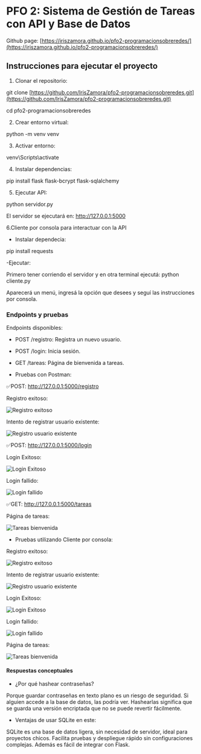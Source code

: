# PFO 2: Sistema de Gestión de Tareas con API y Base de Datos

Github page: [https://iriszamora.github.io/pfo2-programacionsobreredes/](https://iriszamora.github.io/pfo2-programacionsobreredes/)

## Instrucciones para ejecutar el proyecto

1. Clonar el repositorio:

git clone [https://github.com/IrisZamora/pfo2-programacionsobreredes.git](https://github.com/IrisZamora/pfo2-programacionsobreredes.git)

cd pfo2-programacionsobreredes

2. Crear entorno virtual:

python -m venv venv

3. Activar entorno:

venv\Scripts\activate

4. Instalar dependencias: 

pip install flask flask-bcrypt flask-sqlalchemy

5. Ejecutar API: 

python servidor.py

El servidor se ejecutará en: http://127.0.0.1:5000

6.Cliente por consola para interactuar con la API

- Instalar dependecia:

pip install requests

-Ejecutar: 

Primero tener corriendo el servidor y en otra terminal ejecutá: python cliente.py

Aparecerá un menú, ingresá la opción que desees y seguí las instrucciones por consola.


### Endpoints y pruebas

Endpoints disponibles:

- POST /registro: Registra un nuevo usuario.

- POST /login: Inicia sesión.

- GET /tareas: Página de bienvenida a tareas.


- Pruebas con Postman:

✅POST: http://127.0.0.1:5000/registro

Registro exitoso:

![Registro exitoso](capturas/postman/registroExitoso.png)

Intento de registrar usuario existente:

![Registro usuario existente](capturas/postman/usuarioExiste.png)

✅POST: http://127.0.0.1:5000/login

Login Exitoso:

![Login Exitoso](capturas/postman/loginExitoso.png)

Login fallido:

![Login fallido](capturas/postman/credencialesIncorrectas.png)

✅GET: http://127.0.0.1:5000/tareas

Página de tareas:

![Tareas bienvenida](capturas/postman/pantallaTareas.png)

- Pruebas utilizando Cliente por consola:

Registro exitoso:

![Registro exitoso](capturas/clienteConsola/registroExitoso.png)

Intento de registrar usuario existente:

![Registro usuario existente](capturas/clienteConsola/usuarioExiste.png)

Login Exitoso:

![Login Exitoso](capturas/clienteConsola/login.png)

Login fallido:

![Login fallido](capturas/clienteConsola/credencialesIncorrectas.png)

Página de tareas:

![Tareas bienvenida](capturas/clienteConsola/verTareas.png)

#### Respuestas conceptuales

- ¿Por qué hashear contraseñas?

Porque guardar contraseñas en texto plano es un riesgo de seguridad. Si alguien accede a la base de datos, las podría ver. Hashearlas significa que se guarda una versión encriptada que no se puede revertir fácilmente.

- Ventajas de usar SQLite en este:

SQLite es una base de datos ligera, sin necesidad de servidor, ideal para proyectos chicos. Facilita pruebas y despliegue rápido sin configuraciones complejas. Además es fácil de integrar con Flask.











